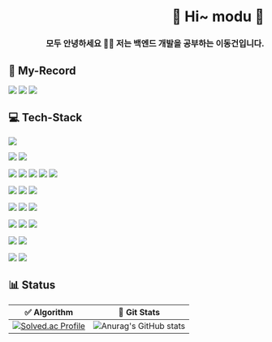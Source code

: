 <div align="right">

# 👋 Hi~ modu 👋
###  모두 안녕하세요 🙇‍♂️ 저는 백엔드 개발을 공부하는 이동건입니다.  



</div>  

## 📜 My-Record
<a href="https://transparent-mind-43e.notion.site/Himodu-f03395636bbc4b4da128ee8da1c55039?pvs=74"><img src="https://img.shields.io/badge/Notion-000000?style=for-the-badge&logo=Notion&logoColor=white"></a>
<a href="https://himodu-tech.tistory.com/"><img src="https://img.shields.io/badge/Tistory-000000?style=for-the-badge&logo=Tistory&logoColor=white"></a>
<a href="https://www.linkedin.com/in/동건-이-946805304"><img src="https://img.shields.io/badge/LinkedIn-000000?style=for-the-badge&logo=INSPIRE&logoColor=white"></a>
## 💻 Tech-Stack

<div>
 <img src="https://img.shields.io/badge/IntelliJ IDEA-69359C.svg?style=for-the-badge&logo=intellij-idea&logoColor=white">
</p>
 <img src="https://img.shields.io/badge/Python-3776AB?style=for-the-badge&logo=Python&logoColor=white"> 
 <img src="https://img.shields.io/badge/Poetry-%233B82F6.svg?style=for-the-badge&logo=poetry&logoColor=0B3D8D">
</p>
 <img src="https://img.shields.io/badge/java-%23ED8B00.svg?style=for-the-badge&logo=openjdk&logoColor=white">
 <img src="https://img.shields.io/badge/Gradle-02303A.svg?style=for-the-badge&logo=Gradle&logoColor=white">
 <img src="https://img.shields.io/badge/Spring-6DB33F?style=for-the-badge&logo=Spring&logoColor=white">
<img src="https://img.shields.io/badge/JPA-6DB33F?style=for-the-badge&logo=JPA&logoColor=white"> 
 <img src="https://img.shields.io/badge/JUnit5-25A162?style=for-the-badge&logo=JUnit5&logoColor=white"> 
</p>
<img src="https://img.shields.io/badge/TypeScript-3178C6?style=for-the-badge&logo=TypeScript&logoColor=white">
<img src="https://img.shields.io/badge/NestJS-E0234E?style=for-the-badge&logo=NestJS&logoColor=white">
<img src="https://img.shields.io/badge/Prisma-2D3748?style=for-the-badge&logo=Prisma&logoColor=white"> 
</p>
 <img src="https://img.shields.io/badge/mysql-4479A1?style=for-the-badge&logo=mysql&logoColor=white">
 <img src="https://img.shields.io/badge/Redis-FF4438?style=for-the-badge&logo=Redis&logoColor=white"> 
 <img src="https://img.shields.io/badge/MongoDB-47A248?style=for-the-badge&logo=MongoDB&logoColor=white"> 
</p>
   <img src="https://img.shields.io/badge/NGINX-009639?style=for-the-badge&logo=NGINX&logoColor=white">
  <img src="https://img.shields.io/badge/apache%20tomcat-%23F8DC75.svg?style=for-the-badge&logo=apache-tomcat&logoColor=black">
  <img src="https://img.shields.io/badge/Rabbitmq-FF6600?style=for-the-badge&logo=rabbitmq&logoColor=white">
 </p>
  <img src="https://img.shields.io/badge/AWS-%23FF9900.svg?style=for-the-badge&logo=amazon-aws&logoColor=white"> 
  <img src="https://img.shields.io/badge/Ubuntu-E95420?style=for-the-badge&logo=ubuntu&logoColor=white">
 </p>
   <img src="https://img.shields.io/badge/Docker-2496ED?style=for-the-badge&logo=Docker&logoColor=white">
   <img src="https://img.shields.io/badge/github%20actions-%232671E5.svg?style=for-the-badge&logo=githubactions&logoColor=white">
 </p>
</div>


## :bar_chart: Status
| ✅ Algorithm    | 💾 Git Stats                                 |
| ---------- | ---------------------------------------------- |
| [![Solved.ac Profile](http://mazassumnida.wtf/api/v2/generate_badge?boj=himodu0828)](https://solved.ac/himodu0828/) | ![Anurag's GitHub stats](https://github-readme-stats.vercel.app/api?username=himodu&show_icons=true&theme=dark)               |


<!--
**himodu/himodu** is a ✨ _special_ ✨ repository because its `README.md` (this file) appears on your GitHub profile.

Here are some ideas to get you started:

- 🔭 I’m currently working on ...
- 🌱 I’m currently learning ...
- 👯 I’m looking to collaborate on ...
- 🤔 I’m looking for help with ...
- 💬 Ask me about ...
- 📫 How to reach me: ...
- 😄 Pronouns: ...
- ⚡ Fun fact: ...
-->
